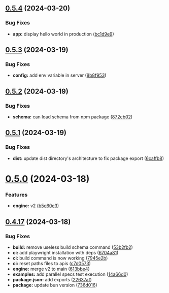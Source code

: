 ## [0.5.4](https://github.com/solumy/engine/compare/v0.5.3...v0.5.4) (2024-03-20)


### Bug Fixes

* **app:** display hello world in production ([bc1d9e9](https://github.com/solumy/engine/commit/bc1d9e9d21c4ba7d8e75e8e7b018dde2e4f6a28c))

## [0.5.3](https://github.com/solumy/engine/compare/v0.5.2...v0.5.3) (2024-03-19)


### Bug Fixes

* **config:** add env variable in server ([8b8f953](https://github.com/solumy/engine/commit/8b8f953b138b2caaf98416f3686a14c3b138c95f))

## [0.5.2](https://github.com/solumy/engine/compare/v0.5.1...v0.5.2) (2024-03-19)


### Bug Fixes

* **schema:** can load schema from npm package ([872eb02](https://github.com/solumy/engine/commit/872eb028209bc89ba7f8a4872c584349a51a0367))

## [0.5.1](https://github.com/solumy/engine/compare/v0.5.0...v0.5.1) (2024-03-19)


### Bug Fixes

* **dist:** update dist directory's architecture to fix package export ([6caffb8](https://github.com/solumy/engine/commit/6caffb8ea9183616cc5d99dd80a043dfc4696b91))

# [0.5.0](https://github.com/solumy/engine/compare/v0.4.17...v0.5.0) (2024-03-18)


### Features

* **engine:** v2 ([b5c60e3](https://github.com/solumy/engine/commit/b5c60e3fecc2f68d497a7f4707676d3331777898))

## [0.4.17](https://github.com/solumy/engine/compare/v0.4.16...v0.4.17) (2024-03-18)


### Bug Fixes

* **build:** remove useless build schema command ([53b2fb2](https://github.com/solumy/engine/commit/53b2fb269ee969db3da8893cf9d16c5464853dba))
* **ci:** add playwright installation with deps ([6704a81](https://github.com/solumy/engine/commit/6704a81ccaa91591b1853491e5259907d20dc0e4))
* **ci:** build command is now working ([7945e2b](https://github.com/solumy/engine/commit/7945e2b5c3166cc9041b19583b7b428ad7b0d032))
* **ci:** reset paths files to apis ([c7d0573](https://github.com/solumy/engine/commit/c7d057338fd82fd9a093875e8b267b3f04114f85))
* **engine:** merge v2 to main ([613bbe4](https://github.com/solumy/engine/commit/613bbe4cd4d231a9feb84987bb60d0a944b0af53))
* **examples:** add parallel specs test execution ([14a66d0](https://github.com/solumy/engine/commit/14a66d074cc2ee4064f020f21f5761b06c4f9f94))
* **package.json:** add exports ([22637af](https://github.com/solumy/engine/commit/22637af398c6ac449f602a21a26a31f2114433f9))
* **package:** update bun version ([736d016](https://github.com/solumy/engine/commit/736d0165a543bb1fdffca02d8ce86d14a923fa13))

